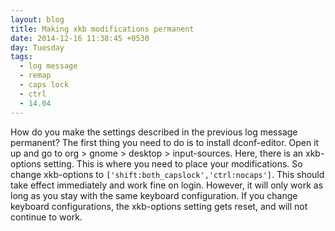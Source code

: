 ```yaml
---
layout: blog
title: Making xkb modifications permanent
date: 2014-12-16 11:38:45 +0530
day: Tuesday
tags:
  - log message
  - remap
  - caps lock
  - ctrl
  - 14.04
---
```


How do you make the settings described in the previous log message permanent? The first thing you need to do is to install dconf-editor. Open it up and go to org > gnome > desktop > input-sources. Here, there is an xkb-options setting. This is where you need to place your modifications. So change xkb-options to `['shift:both_capslock','ctrl:nocaps']`. This should take effect immediately and work fine on login. However, it will only work as long as you stay with the same keyboard configuration. If you change keyboard configurations, the xkb-options setting gets reset, and will not continue to work.

